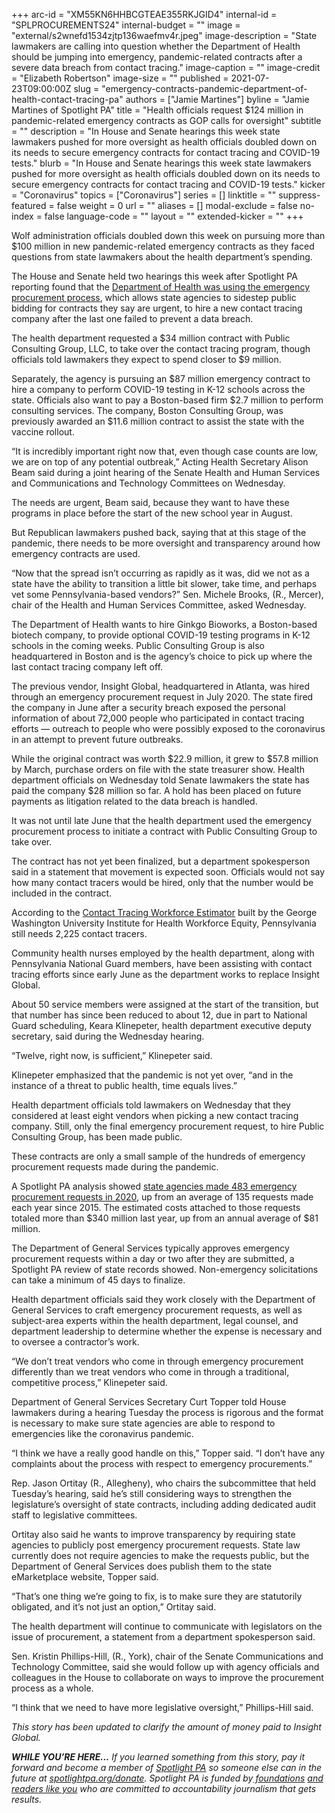 +++
arc-id = "XM55KN6HHBCGTEAE355RKJGID4"
internal-id = "SPLPROCUREMENTS24"
internal-budget = ""
image = "external/s2wnefd1534zjtp136waefmv4r.jpeg"
image-description = "State lawmakers are calling into question whether the Department of Health should be jumping into emergency, pandemic-related contracts after a severe data breach from contact tracing."
image-caption = ""
image-credit = "Elizabeth Robertson"
image-size = ""
published = 2021-07-23T09:00:00Z
slug = "emergency-contracts-pandemic-department-of-health-contact-tracing-pa"
authors = ["Jamie Martines"]
byline = "Jamie Martines of Spotlight PA"
title = "Health officials request $124 million in pandemic-related emergency contracts as GOP calls for oversight"
subtitle = ""
description = "In House and Senate hearings this week state lawmakers pushed for more oversight as health officials doubled down on its needs to secure emergency contracts for contact tracing and COVID-19 tests."
blurb = "In House and Senate hearings this week state lawmakers pushed for more oversight as health officials doubled down on its needs to secure emergency contracts for contact tracing and COVID-19 tests."
kicker = "Coronavirus"
topics = ["Coronavirus"]
series = []
linktitle = ""
suppress-featured = false
weight = 0
url = ""
aliases = []
modal-exclude = false
no-index = false
language-code = ""
layout = ""
extended-kicker = ""
+++

Wolf administration officials doubled down this week on pursuing more than $100 million in new pandemic-related emergency contracts as they faced questions from state lawmakers about the health department’s spending.

The House and Senate held two hearings this week after Spotlight PA reporting found that the <a href="https://www.spotlightpa.org/news/2021/07/pa-coronavirus-contact-tracing-insight-global-emergency/">Department of Health was using the emergency procurement process</a>, which allows state agencies to sidestep public bidding for contracts they say are urgent, to hire a new contact tracing company after the last one failed to prevent a data breach.

The health department requested a $34 million contract with Public Consulting Group, LLC, to take over the contact tracing program, though officials told lawmakers they expect to spend closer to $9 million.

<script src="https://www.spotlightpa.org/embed.js" async></script><div data-spl-embed-version="1" data-spl-src="https://www.spotlightpa.org/embeds/newsletter/"></div>

Separately, the agency is pursuing an $87 million emergency contract to hire a company to perform COVID-19 testing in K-12 schools across the state. Officials also want to pay a Boston-based firm $2.7 million to perform consulting services. The company, Boston Consulting Group, was previously awarded an $11.6 million contract to assist the state with the vaccine rollout.

“It is incredibly important right now that, even though case counts are low, we are on top of any potential outbreak,” Acting Health Secretary Alison Beam said during a joint hearing of the Senate Health and Human Services and Communications and Technology Committees on Wednesday.

The needs are urgent, Beam said, because they want to have these programs in place before the start of the new school year in August.

But Republican lawmakers pushed back, saying that at this stage of the pandemic, there needs to be more oversight and transparency around how emergency contracts are used.

“Now that the spread isn’t occurring as rapidly as it was, did we not as a state have the ability to transition a little bit slower, take time, and perhaps vet some Pennsylvania-based vendors?” Sen. Michele Brooks, (R., Mercer), chair of the Health and Human Services Committee, asked Wednesday.

The Department of Health wants to hire Ginkgo Bioworks, a Boston-based biotech company, to provide optional COVID-19 testing programs in K-12 schools in the coming weeks. Public Consulting Group is also headquartered in Boston and is the agency’s choice to pick up where the last contact tracing company left off.

The previous vendor, Insight Global, headquartered in Atlanta, was hired through an emergency procurement request in July 2020. The state fired the company in June after a security breach exposed the personal information of about 72,000 people who participated in contact tracing efforts — outreach to people who were possibly exposed to the coronavirus in an attempt to prevent future outbreaks.

While the original contract was worth $22.9 million, it grew to $57.8 million by March, purchase orders on file with the state treasurer show. Health department officials on Wednesday told Senate lawmakers the state has paid the company $28 million so far. A hold has been placed on future payments as litigation related to the data breach is handled.

It was not until late June that the health department used the emergency procurement process to initiate a contract with Public Consulting Group to take over.

The contract has not yet been finalized, but a department spokesperson said in a statement that movement is expected soon. Officials would not say how many contact tracers would be hired, only that the number would be included in the contract.

According to the <a href="https://web.archive.org/web/20210822235001/https://www.gwhwi.org/estimator-613404.html">Contact Tracing Workforce Estimator</a> built by the George Washington University Institute for Health Workforce Equity, Pennsylvania still needs 2,225 contact tracers.

Community health nurses employed by the health department, along with Pennsylvania National Guard members, have been assisting with contact tracing efforts since early June as the department works to replace Insight Global.

About 50 service members were assigned at the start of the transition, but that number has since been reduced to about 12, due in part to National Guard scheduling, Keara Klinepeter, health department executive deputy secretary, said during the Wednesday hearing.

“Twelve, right now, is sufficient,” Klinepeter said.

Klinepeter emphasized that the pandemic is not yet over, “and in the instance of a threat to public health, time equals lives.”

Health department officials told lawmakers on Wednesday that they considered at least eight vendors when picking a new contact tracing company. Still, only the final emergency procurement request, to hire Public Consulting Group, has been made public.

These contracts are only a small sample of the hundreds of emergency procurement requests made during the pandemic.

A Spotlight PA analysis showed <a href="https://www.spotlightpa.org/news/2021/07/contact-tracing-data-breach-pennsylvania-emergency-contracts/">state agencies made 483 emergency procurement requests in 2020</a>, up from an average of 135 requests made each year since 2015. The estimated costs attached to those requests totaled more than $340 million last year, up from an annual average of $81 million.

The Department of General Services typically approves emergency procurement requests within a day or two after they are submitted, a Spotlight PA review of state records showed. Non-emergency solicitations can take a minimum of 45 days to finalize.

Health department officials said they work closely with the Department of General Services to craft emergency procurement requests, as well as subject-area experts within the health department, legal counsel, and department leadership to determine whether the expense is necessary and to oversee a contractor’s work.

“We don’t treat vendors who come in through emergency procurement differently than we treat vendors who come in through a traditional, competitive process,” Klinepeter said.

Department of General Services Secretary Curt Topper told House lawmakers during a hearing Tuesday the process is rigorous and the format is necessary to make sure state agencies are able to respond to emergencies like the coronavirus pandemic.

“I think we have a really good handle on this,” Topper said. “I don’t have any complaints about the process with respect to emergency procurements.”

Rep. Jason Ortitay (R., Allegheny), who chairs the subcommittee that held Tuesday’s hearing, said he’s still considering ways to strengthen the legislature’s oversight of state contracts, including adding dedicated audit staff to legislative committees.

Ortitay also said he wants to improve transparency by requiring state agencies to publicly post emergency procurement requests. State law currently does not require agencies to make the requests public, but the Department of General Services does publish them to the state eMarketplace website, Topper said.

<script src="https://www.spotlightpa.org/embed.js" async></script><div data-spl-embed-version="1" data-spl-src="https://www.spotlightpa.org/embeds/tips/?tip_text=Do%20you%20have%20information%20about%20emergency%20procurement%20contract%20that%20we%20should%20know%3F%20"></div>

“That’s one thing we’re going to fix, is to make sure they are statutorily obligated, and it’s not just an option,” Ortitay said.

The health department will continue to communicate with legislators on the issue of procurement, a statement from a department spokesperson said.

Sen. Kristin Phillips-Hill, (R., York), chair of the Senate Communications and Technology Committee, said she would follow up with agency officials and colleagues in the House to collaborate on ways to improve the procurement process as a whole.

“I think that we need to have more legislative oversight,” Phillips-Hill said.

<i>This story has been updated to clarify the amount of money paid to Insight Global.</i>

<i><b>WHILE YOU’RE HERE...</b></i><i> If you learned something from this story, pay it forward and become a member of </i><a href="https://www.spotlightpa.org/"><i>Spotlight PA</i></a><i> so someone else can in the future at </i><a href="https://www.spotlightpa.org/donate"><i>spotlightpa.org/donate</i></a><i>. Spotlight PA is funded by</i><a href="https://www.spotlightpa.org/support"><i> foundations</i></a><i> </i><a href="https://www.spotlightpa.org/support"><i>and readers like you</i></a><i> who are committed to accountability journalism that gets results.</i>
